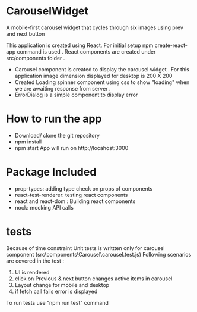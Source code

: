 # CarouselWidget
A mobile-first carousel widget that cycles through six images using prev and next button

This application is created using React. For initial setup npm create-react-app command is used .
React components are created under src/components folder .
 - Carousel component is created to display the carousel widget . 
   For this application image dimension displayed for desktop is 200 X 200 
 - Created Loading spinner component using css to show "loading" when we are awaiting response from server .
 - ErrorDialog is a simple component to display error

# How to run the app
 - Download/ clone the git repository
 - npm install
 - npm start
  App will run on http://locahost:3000  

# Package Included
- prop-types: adding type check on props of components
- react-test-renderer:  testing react components
- react and react-dom : Building react components 
- nock: mocking API calls

# tests
Because of time constraint Unit tests is writtten only for carousel component (src\components\Carousel\carousel.test.js)
Following scenarios are covered in the test :
1) UI is rendered
2) click on Previous & next button changes active items in carousel
3) Layout change for mobile and desktop
4) if fetch call fails error is displayed

To run tests use "npm run test" command
